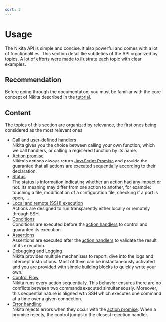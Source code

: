 ```yaml
---
sort: 2
---
```


# Usage

The Nikita API is simple and concise. It also powerful and comes with a lot of functionalities. This section detail the subtleties of the API organized by topics. A lot of efforts were made to illustrate each topic with clear examples.

## Recommendation

Before going through the documentation, you must be familiar with the core concept of Nikita described in the [tutorial](/current/about/tutorial/).

## Content

The topics of this section are organized by relevance, the first ones being considered as the most relevant ones. 

* [Call and user-defined handlers](/current/usages/call/)   
  Nikita gives you the choice between calling your own function, which we call handlers, or calling a registered function by its name.
* [Action promise](/current/usages/promise/)   
  Nikita's actions always return [JavaScript Promise](https://nodejs.dev/learn/understanding-javascript-promises) and provide the guarantee that all actions are executed sequentially according to their declaration.
* [Status](/current/usages/status/)   
  The status is information indicating whether an action had any impact or not. Its meaning may differ from one action to another, for example: touching a file, modification of a configuration file, checking if a port is open, ...
* [Local and remote (SSH) execution](/current/usages/local_remote/)   
  Actions are designed to run transparently either locally or remotely through SSH.
* [Conditions](/current/usages/conditions/)   
  Conditions are executed before the [action handlers](/current/action/handler) to control and guarantee its execution.
* [Assertions](/current/usages/assertions/)   
  Assertions are executed after the [action handlers](/current/action/handler) to validate the result of its execution.
* [Debugging and Logging](/current/usages/logging_debugging/)   
  Nikita provides multiple mechanisms to report, dive into the logs and intercept instructions. Most of them can be instantaneously activated and you are provided with simple building blocks to quickly write your own.
* [Control Flow](/current/usages/control_flow/)   
  Nikita runs every action sequentially. This behavior ensures there are no conflicts between two commands executed simultaneously. Moreover, this sequential nature is aligned with SSH which executes one command at a time over a given connection.
* [Error handling](/current/usages/error/)   
  Nikita rejects errors when they occur with the [action promise](/current/usages/promise). When a promise rejects, the control jumps to the closest rejection handler.
